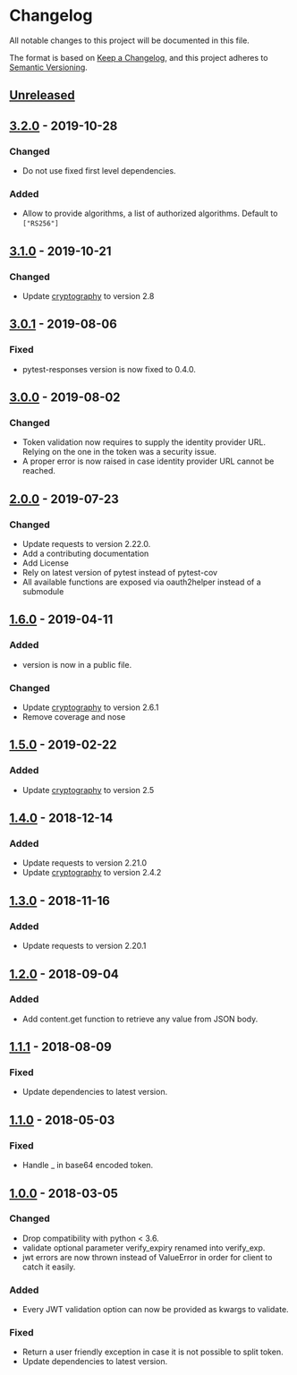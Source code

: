 # Changelog
All notable changes to this project will be documented in this file.

The format is based on [Keep a Changelog](https://keepachangelog.com/en/1.0.0/),
and this project adheres to [Semantic Versioning](https://semver.org/spec/v2.0.0.html).

## [Unreleased]

## [3.2.0] - 2019-10-28
### Changed
- Do not use fixed first level dependencies.

### Added
- Allow to provide algorithms, a list of authorized algorithms. Default to `["RS256"]`

## [3.1.0] - 2019-10-21
### Changed
- Update [cryptography](https://github.com/pyca/cryptography/blob/master/CHANGELOG.rst) to version 2.8

## [3.0.1] - 2019-08-06
### Fixed
- pytest-responses version is now fixed to 0.4.0.

## [3.0.0] - 2019-08-02
### Changed
- Token validation now requires to supply the identity provider URL. Relying on the one in the token was a security issue.
- A proper error is now raised in case identity provider URL cannot be reached.

## [2.0.0] - 2019-07-23
### Changed
- Update requests to version 2.22.0.
- Add a contributing documentation
- Add License
- Rely on latest version of pytest instead of pytest-cov
- All available functions are exposed via oauth2helper instead of a submodule

## [1.6.0] - 2019-04-11
### Added
- version is now in a public file.

### Changed
- Update [cryptography](https://github.com/pyca/cryptography/blob/master/CHANGELOG.rst) to version 2.6.1
- Remove coverage and nose

## [1.5.0] - 2019-02-22
### Added
- Update [cryptography](https://github.com/pyca/cryptography/blob/master/CHANGELOG.rst) to version 2.5

## [1.4.0] - 2018-12-14
### Added
- Update requests to version 2.21.0
- Update [cryptography](https://github.com/pyca/cryptography/blob/master/CHANGELOG.rst) to version 2.4.2

## [1.3.0] - 2018-11-16
### Added
- Update requests to version 2.20.1

## [1.2.0] - 2018-09-04
### Added
- Add content.get function to retrieve any value from JSON body.

## [1.1.1] - 2018-08-09
### Fixed
- Update dependencies to latest version.

## [1.1.0] - 2018-05-03
### Fixed
- Handle _ in base64 encoded token.

## [1.0.0] - 2018-03-05
### Changed
- Drop compatibility with python < 3.6.
- validate optional parameter verify_expiry renamed into verify_exp.
- jwt errors are now thrown instead of ValueError in order for client to catch it easily.

### Added
- Every JWT validation option can now be provided as kwargs to validate.

### Fixed
- Return a user friendly exception in case it is not possible to split token.
- Update dependencies to latest version.

[Unreleased]: https://github.tools.digital.engie.com/gempy/oauth2helper/compare/v3.2.0...HEAD
[3.2.0]: https://github.tools.digital.engie.com/gempy/oauth2helper/compare/v3.1.0...v3.2.0
[3.1.0]: https://github.tools.digital.engie.com/gempy/oauth2helper/compare/v3.0.1...v3.1.0
[3.0.1]: https://github.tools.digital.engie.com/gempy/oauth2helper/compare/v3.0.0...v3.0.1
[3.0.0]: https://github.tools.digital.engie.com/gempy/oauth2helper/compare/v2.0.0...v3.0.0
[2.0.0]: https://github.tools.digital.engie.com/gempy/oauth2helper/compare/v1.6.0...v2.0.0
[1.6.0]: https://github.tools.digital.engie.com/gempy/oauth2helper/compare/v1.5.0...v1.6.0
[1.5.0]: https://github.tools.digital.engie.com/gempy/oauth2helper/compare/v1.4.0...v1.5.0
[1.4.0]: https://github.tools.digital.engie.com/gempy/oauth2helper/compare/v1.3.0...v1.4.0
[1.3.0]: https://github.tools.digital.engie.com/gempy/oauth2helper/compare/v1.2.0...v1.3.0
[1.2.0]: https://github.tools.digital.engie.com/gempy/oauth2helper/compare/v1.1.1...v1.2.0
[1.1.1]: https://github.tools.digital.engie.com/gempy/oauth2helper/compare/v1.1.0...v1.1.1
[1.1.0]: https://github.tools.digital.engie.com/gempy/oauth2helper/compare/v1.0.0...v1.1.0
[1.0.0]: https://github.tools.digital.engie.com/gempy/oauth2helper/releases/tag/v1.0.0
